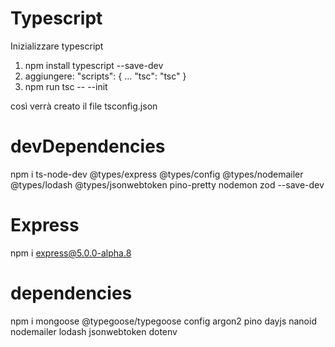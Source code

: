 # Typescript
Inizializzare typescript
1.  npm install typescript --save-dev
2.  aggiungere: 
    "scripts": {
      ...
      "tsc": "tsc"
    }
3.  npm run tsc -- --init 

così verrà creato il file tsconfig.json

# devDependencies
npm i ts-node-dev @types/express @types/config @types/nodemailer @types/lodash @types/jsonwebtoken pino-pretty nodemon zod --save-dev

# Express
npm i express@5.0.0-alpha.8

# dependencies
npm i mongoose @typegoose/typegoose config argon2 pino dayjs nanoid nodemailer lodash jsonwebtoken dotenv